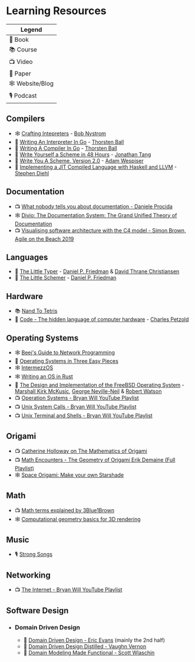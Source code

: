 # Learning Resources

| Legend |
| ---  |
| 📕 Book |
| 📚 Course |
| 📺 Video |
| 📝 Paper |
| 🕸 Website/Blog |
| 🎙️ Podcast |

## Compilers

* 🕸 [Crafting Intepreters](https://craftinginterpreters.com/) - [Bob Nystrom](http://journal.stuffwithstuff.com/)
* 📕 [Writing An Interpreter In Go](https://interpreterbook.com) - [Thorsten Ball](https://thorstenball.com/)
* 📕 [Writing A Compiler In Go](https://compilerbook.com) - [Thorsten Ball](https://thorstenball.com/)
* 📕 [Write Yourself a Scheme in 48 Hours](https://en.wikibooks.org/wiki/Write_Yourself_a_Scheme_in_48_Hours) - [Jonathan Tang]()
* 📕 [Write You A Scheme, Version 2.0](https://wespiser.com/writings/wyas/home.html) - [Adam Wespiser](https://wespiser.com/)
* 📕 [Implementing a JIT Compiled Language with Haskell and LLVM](https://www.stephendiehl.com/llvm/) - [Stephen Diehl](https://www.stephendiehl.com/)

## Documentation

* 📺 [What nobody tells you about documentation - Daniele Procida](https://www.youtube.com/watch?v=t4vKPhjcMZg)
* 🕸 [Divio: The Documentation System: The Grand Unified Theory of Documentation](https://documentation.divio.com)
* 📺 [Visualising software architecture with the C4 model - Simon Brown, Agile on the Beach 2019](https://www.youtube.com/watch?v=x2-rSnhpw0g)

## Languages

* 📕 [The Little Typer](https://www.thelittletyper.com/) - [Daniel P. Friedman](https://legacy.cs.indiana.edu/~dfried/) & [David Thrane Christiansen](http://www.davidchristiansen.dk/)
* 📕 [The Little Schemer](https://www.goodreads.com/book/show/548914.The_Little_Schemer) - [Daniel P. Friedman](https://legacy.cs.indiana.edu/~dfried/)

## Hardware

* 📚 [Nand To Tetris](https://www.nand2tetris.org/)
* 📕 [Code - The hidden language of computer hardware](https://www.goodreads.com/book/show/44882.Code) - [Charles Petzold](https://www.charlespetzold.com/)

## Operating Systems

* 🕸 [Beej's Guide to Network Programming](https://beej.us/guide/bgnet/)
* 📕 [Operating Systems in Three Easy Pieces](http://pages.cs.wisc.edu/~remzi/OSTEP/)
* 🕸 [IntermezzOS](https://intermezzos.github.io/)
* 🕸 [Writing an OS in Rust](https://os.phil-opp.com/)
* 📕 [The Design and Implementation of the FreeBSD Operating System](https://www.goodreads.com/book/show/20839560-the-design-and-implementation-of-the-freebsd-operating-system) - [Marshall Kirk McKusic](https://www.mckusick.com/), [George Neville-Neil](https://www.neville-neilconsulting.com/) & [Robert Watson](http://www.watson.org/~robert/)
* 📺 [Operation Systems - Bryan Will YouTube Playlist](https://www.youtube.com/watch?v=9GDX-IyZ_C8&list=PLIbUZ3URbL0Gqn0q2-MYJd-3nv6zw7GCQ)
* 📺 [Unix System Calls - Bryan Will YouTube Playlist](https://www.youtube.com/watch?v=xHu7qI1gDPA&list=PL993D01B05C47C28D)
* 📺 [Unix Terminal and Shells - Bryan Will YouTube Playlist](https://www.youtube.com/watch?v=07Q9oqNLXB4&list=PLFAC320731F539902)

## Origami

* 📺 [Catherine Holloway on The Mathematics of Origami](https://www.youtube.com/watch?v=bqZc4ME_38U&feature=)
* 📺 [Math Encounters - The Geometry of Origami Erik Demaine (Full Playlist)](https://www.youtube.com/watch?v=oUnNkHGXefA&list=PL9A1D56E0E22EA9A9)
* 🕸 [Space Origami: Make your own Starshade](https://www.jpl.nasa.gov/edu/learn/project/space-origami-make-your-own-starshade/)

## Math

* 📺 [Math terms explained by 3Blue1Brown](https://www.youtube.com/channel/UCYO_jab_esuFRV4b17AJtAw)
* 🕸 [Computational geometry basics for 3D rendering](https://www.scratchapixel.com/)

## Music

* 🎙️ [Strong Songs](https://www.strongsongspodcast.com/)

## Networking

* 📺 [The Internet - Bryan Will YouTube Playlist](https://www.youtube.com/watch?v=DTQV7_HwF58&list=PL18AF3812A53E11C5)

## Software Design

- ### Domain Driven Design

    * 📕 [Domain Driven Design - Eric Evans](https://www.goodreads.com/book/show/179133.Domain_Driven_Design) (mainly the 2nd half)
    * 📕 [Domain Driven Design Distilled - Vaughn Vernon](https://www.goodreads.com/book/show/28602719-domain-driven-design-distilled)
    * 📕 [Domain Modeling Made Functional - Scott Wlaschin](https://www.goodreads.com/book/show/34921689-domain-modeling-made-functional)
